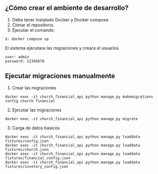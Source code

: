 ## ¿Cómo crear el ambiente de desarrollo?

1. Debe tener instalado Docker y Docker compose
2. Clonar el repositorio.
3. Ejecutar el comando:
```
$: docker compose up
```

El sistema ejecutara las migraciones y creara el usuarios
```
user: admin
password: 12345678
```

## Ejecutar migraciones manualmente
1. Crear las migraciones
```
docker exec -it church_financial_api python manage.py makemigrations config church financial
```
2. Ejecutar las migraciones

```
docker exec -it church_financial_api python manage.py migrate
```

3. Carga de datos basicos

```
docker exec -it church_financial_api python manage.py loaddata fixtures/config.json
docker exec -it church_financial_api python manage.py loaddata fixtures/church.json
docker exec -it church_financial_api python manage.py loaddata fixtures/financial_config.json
docker exec -it church_financial_api python manage.py loaddata fixtures/invetory_config.json